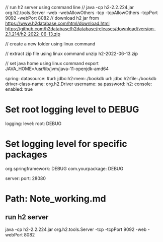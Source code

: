 // run h2 server using command line
// java -cp h2-2.2.224.jar org.h2.tools.Server -web -webAllowOthers -tcp -tcpAllowOthers -tcpPort 9092 -webPort 8082
// download h2 jar from https://www.h2database.com/html/download.html
https://github.com/h2database/h2database/releases/download/version-2.1.214/h2-2022-06-13.zip

// create a new folder using linux command

// extract zip file using linux command
unzip h2-2022-06-13.zip

// set java home using linux command
export JAVA_HOME=/usr/lib/jvm/java-11-openjdk-amd64

spring:
datasource:
#url: jdbc:h2:mem:./bookdb
url: jdbc:h2:file:./bookdb
driver-class-name: org.h2.Driver
username: sa
password:
h2:
console:
enabled: true

# Set root logging level to DEBUG
logging:
level:
root: DEBUG
# Set logging level for specific packages
org.springframework: DEBUG
com.yourpackage: DEBUG

server:
port: 28080

# Path: Note_working.md
## run h2 server
java -cp h2-2.2.224.jar org.h2.tools.Server -tcp -tcpPort 9092 -web -webPort 8082